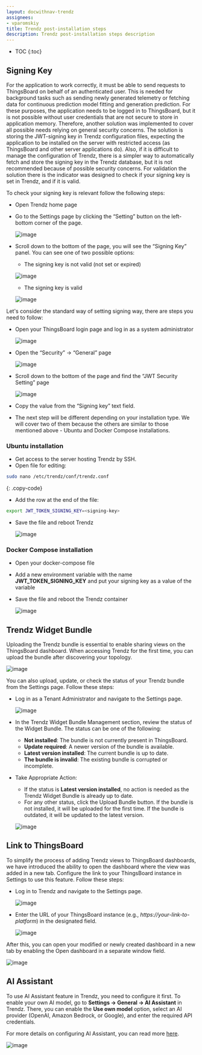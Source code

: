 ```yaml
---
layout: docwithnav-trendz
assignees:
- vparomskiy
title: Trendz post-installation steps
description: Trendz post-installation steps description
---
```


* TOC
{:toc}


## Signing Key
For the application to work correctly, it must be able to send requests to ThingsBoard on behalf of an authenticated user. 
This is needed for background tasks such as sending newly generated telemetry or fetching data for continuous prediction model fitting and generation prediction. 
For these purposes, the application needs to be logged in to ThingsBoard, but it is not possible without user credentials that are not secure to store in 
application memory. Therefore, another solution was implemented to cover all possible needs relying on general security concerns. The solution is storing the 
JWT-signing key in Trendz configuration files, expecting the application to be installed on the server with restricted access (as ThingsBoard and other server 
applications do). Also, if it is difficult to manage the configuration of Trendz, there is a simpler way to automatically fetch and store the signing key in the 
Trendz database, but it is not recommended because of possible security concerns. For validation the solution there is the indicator was designed to check if 
your signing key is set in Trendz, and if it is valid.

To check your signing key is relevant follow the following steps:
* Open Trendz home page
* Go to the Settings page by clicking the “Setting” button on the left-bottom corner of the page.

  ![image](https://img.thingsboard.io/trendz/signing-key-1.png)

* Scroll down to the bottom of the page, you will see the “Signing Key” panel. You can see one of two possible options:
  - The signing key is not valid (not set or expired)
  
  ![image](https://img.thingsboard.io/trendz/signing-key-2.png)

  - The signing key is valid

  ![image](https://img.thingsboard.io/trendz/signing-key-3.png)

Let's consider the standard way of setting signing way, there are steps you need to follow:
* Open your ThingsBoard login page and log in as a system administrator

  ![image](https://img.thingsboard.io/trendz/signing-key-4.png)

* Open the “Security” → “General” page

  ![image](https://img.thingsboard.io/trendz/signing-key-5.png)

* Scroll down to the bottom of the page and find the “JWT Security Setting” page

  ![image](https://img.thingsboard.io/trendz/signing-key-6.png)

* Copy the value from the “Signing key” text field.
* The next step will be different depending on your installation type. We will cover two of
  them because the others are similar to those mentioned above - Ubuntu and Docker
  Compose installations.

### Ubuntu installation
* Get access to the server hosting Trendz by SSH.
* Open file for editing:
```bash
sudo nano /etc/trendz/conf/trendz.conf
```
{: .copy-code}

* Add the row at the end of the file:
```bash
export JWT_TOKEN_SIGNING_KEY=<signing-key>
```

* Save the file and reboot Trendz

  ![image](https://img.thingsboard.io/trendz/signing-key-7.png)

### Docker Compose installation
* Open your docker-compose file
* Add a new environment variable with the name **JWT_TOKEN_SIGNING_KEY** and put your signing key as a value of the variable
* Save the file and reboot the Trendz container

  ![image](https://img.thingsboard.io/trendz/signing-key-8.png)

## Trendz Widget Bundle
Uploading the Trendz bundle is essential to enable sharing views on the ThingsBoard dashboard. When accessing Trendz for the first time, you can upload the bundle after discovering your topology.

![image](https://img.thingsboard.io/trendz/topology-upload-bundle.png)

You can also upload, update, or check the status of your Trendz bundle from the Settings page. Follow these steps:
* Log in as a Tenant Administrator and navigate to the Settings page. 

  ![image](https://img.thingsboard.io/trendz/signing-key-1.png)

* In the Trendz Widget Bundle Management section, review the status of the Widget Bundle. The status can be one of the following:
    * **Not installed**: The bundle is not currently present in ThingsBoard.
    * **Update required**: A newer version of the bundle is available.
    * **Latest version installed**: The current bundle is up to date.
    * **The bundle is invalid**: The existing bundle is corrupted or incomplete.  
* Take Appropriate Action:
    * If the status is **Latest version installed**, no action is needed as the Trendz Widget Bundle is already up to date.
    * For any other status, click the Upload Bundle button. If the bundle is not installed, it will be uploaded for the first time. 
      If the bundle is outdated, it will be updated to the latest version.

    ![image](https://img.thingsboard.io/trendz/settings-upload-button.png)

## Link to ThingsBoard
To simplify the process of adding Trendz views to ThingsBoard dashboards, we have introduced the ability to open the dashboard where the view was added in a new tab. 
Configure the link to your ThingsBoard instance in Settings to use this feature. Follow these steps:
* Log in to Trendz and navigate to the Settings page.

  ![image](https://img.thingsboard.io/trendz/signing-key-1.png)

* Enter the URL of your ThingsBoard instance (e.g., *https://your-link-to-platform*) in the designated field.

  ![image](https://img.thingsboard.io/trendz/link-to-tb.png)

After this, you can open your modified or newly created dashboard in a new tab by enabling the Open dashboard in a separate window field.

![image](https://img.thingsboard.io/trendz/open-dashboard-in-separate-tab.png)

## AI Assistant

To use AI Assistant feature in Trendz, you need to configure it first. To enable your own AI model, go to **Settings → General → AI Assistant** in Trendz. 
There, you can enable the **Use own model** option, select an AI provider (OpenAI, Amazon Bedrock, or Google), and enter the required API credentials.

For more details on configuring AI Assistant, you can read more [here](/docs/trendz/custom-ai-model-configuration.md).

![image](https://img.thingsboard.io/trendz/ai/ai-model-configuration/use-own-model-1.png)
